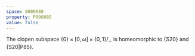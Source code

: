 ```yaml
---
space: S000088
property: P000085
value: false
---
```


The clopen subspace $\{0\}\times[0,\omega]\times\{0,1\}/_\sim$ is homeomorphic to {S20}
and {S20|P85}.
